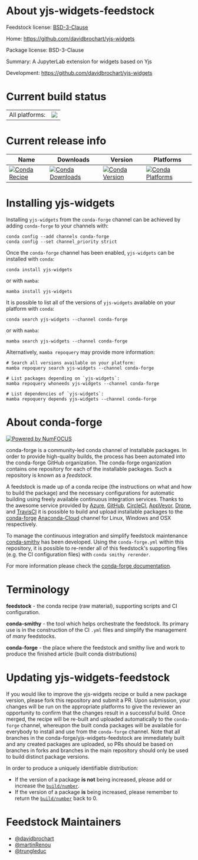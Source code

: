 About yjs-widgets-feedstock
===========================

Feedstock license: [BSD-3-Clause](https://github.com/conda-forge/yjs-widgets-feedstock/blob/main/LICENSE.txt)

Home: https://github.com/davidbrochart/yjs-widgets

Package license: BSD-3-Clause

Summary: A JupyterLab extension for widgets based on Yjs

Development: https://github.com/davidbrochart/yjs-widgets

Current build status
====================


<table><tr><td>All platforms:</td>
    <td>
      <a href="https://dev.azure.com/conda-forge/feedstock-builds/_build/latest?definitionId=19564&branchName=main">
        <img src="https://dev.azure.com/conda-forge/feedstock-builds/_apis/build/status/yjs-widgets-feedstock?branchName=main">
      </a>
    </td>
  </tr>
</table>

Current release info
====================

| Name | Downloads | Version | Platforms |
| --- | --- | --- | --- |
| [![Conda Recipe](https://img.shields.io/badge/recipe-yjs--widgets-green.svg)](https://anaconda.org/conda-forge/yjs-widgets) | [![Conda Downloads](https://img.shields.io/conda/dn/conda-forge/yjs-widgets.svg)](https://anaconda.org/conda-forge/yjs-widgets) | [![Conda Version](https://img.shields.io/conda/vn/conda-forge/yjs-widgets.svg)](https://anaconda.org/conda-forge/yjs-widgets) | [![Conda Platforms](https://img.shields.io/conda/pn/conda-forge/yjs-widgets.svg)](https://anaconda.org/conda-forge/yjs-widgets) |

Installing yjs-widgets
======================

Installing `yjs-widgets` from the `conda-forge` channel can be achieved by adding `conda-forge` to your channels with:

```
conda config --add channels conda-forge
conda config --set channel_priority strict
```

Once the `conda-forge` channel has been enabled, `yjs-widgets` can be installed with `conda`:

```
conda install yjs-widgets
```

or with `mamba`:

```
mamba install yjs-widgets
```

It is possible to list all of the versions of `yjs-widgets` available on your platform with `conda`:

```
conda search yjs-widgets --channel conda-forge
```

or with `mamba`:

```
mamba search yjs-widgets --channel conda-forge
```

Alternatively, `mamba repoquery` may provide more information:

```
# Search all versions available on your platform:
mamba repoquery search yjs-widgets --channel conda-forge

# List packages depending on `yjs-widgets`:
mamba repoquery whoneeds yjs-widgets --channel conda-forge

# List dependencies of `yjs-widgets`:
mamba repoquery depends yjs-widgets --channel conda-forge
```


About conda-forge
=================

[![Powered by
NumFOCUS](https://img.shields.io/badge/powered%20by-NumFOCUS-orange.svg?style=flat&colorA=E1523D&colorB=007D8A)](https://numfocus.org)

conda-forge is a community-led conda channel of installable packages.
In order to provide high-quality builds, the process has been automated into the
conda-forge GitHub organization. The conda-forge organization contains one repository
for each of the installable packages. Such a repository is known as a *feedstock*.

A feedstock is made up of a conda recipe (the instructions on what and how to build
the package) and the necessary configurations for automatic building using freely
available continuous integration services. Thanks to the awesome service provided by
[Azure](https://azure.microsoft.com/en-us/services/devops/), [GitHub](https://github.com/),
[CircleCI](https://circleci.com/), [AppVeyor](https://www.appveyor.com/),
[Drone](https://cloud.drone.io/welcome), and [TravisCI](https://travis-ci.com/)
it is possible to build and upload installable packages to the
[conda-forge](https://anaconda.org/conda-forge) [Anaconda-Cloud](https://anaconda.org/)
channel for Linux, Windows and OSX respectively.

To manage the continuous integration and simplify feedstock maintenance
[conda-smithy](https://github.com/conda-forge/conda-smithy) has been developed.
Using the ``conda-forge.yml`` within this repository, it is possible to re-render all of
this feedstock's supporting files (e.g. the CI configuration files) with ``conda smithy rerender``.

For more information please check the [conda-forge documentation](https://conda-forge.org/docs/).

Terminology
===========

**feedstock** - the conda recipe (raw material), supporting scripts and CI configuration.

**conda-smithy** - the tool which helps orchestrate the feedstock.
                   Its primary use is in the construction of the CI ``.yml`` files
                   and simplify the management of *many* feedstocks.

**conda-forge** - the place where the feedstock and smithy live and work to
                  produce the finished article (built conda distributions)


Updating yjs-widgets-feedstock
==============================

If you would like to improve the yjs-widgets recipe or build a new
package version, please fork this repository and submit a PR. Upon submission,
your changes will be run on the appropriate platforms to give the reviewer an
opportunity to confirm that the changes result in a successful build. Once
merged, the recipe will be re-built and uploaded automatically to the
`conda-forge` channel, whereupon the built conda packages will be available for
everybody to install and use from the `conda-forge` channel.
Note that all branches in the conda-forge/yjs-widgets-feedstock are
immediately built and any created packages are uploaded, so PRs should be based
on branches in forks and branches in the main repository should only be used to
build distinct package versions.

In order to produce a uniquely identifiable distribution:
 * If the version of a package **is not** being increased, please add or increase
   the [``build/number``](https://docs.conda.io/projects/conda-build/en/latest/resources/define-metadata.html#build-number-and-string).
 * If the version of a package **is** being increased, please remember to return
   the [``build/number``](https://docs.conda.io/projects/conda-build/en/latest/resources/define-metadata.html#build-number-and-string)
   back to 0.

Feedstock Maintainers
=====================

* [@davidbrochart](https://github.com/davidbrochart/)
* [@martinRenou](https://github.com/martinRenou/)
* [@trungleduc](https://github.com/trungleduc/)

